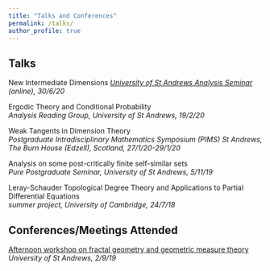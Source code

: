 ```yaml
---
title: "Talks and Conferences"
permalink: /talks/
author_profile: true
---
```


## Talks

New Intermediate Dimensions
*[University of St Andrews Analysis Seminar](http://www-maths.mcs.st-andrews.ac.uk/pg/pure/Analysis/seminars.html) (online), 30/6/20*

Ergodic Theory and Conditional Probability  
*Analysis Reading Group, University of St Andrews, 19/2/20*

Weak Tangents in Dimension Theory  
*Postgraduate Intradisciplinary Mathematics Symposium (PIMS) St Andrews, The Burn House (Edzell), Scotland, 27/1/20-29/1/20*

Analysis on some post-critically finite self-similar sets  
*Pure Postgraduate Seminar, University of St Andrews, 5/11/19*

Leray-Schauder Topological Degree Theory and Applications to Partial Differential Equations  
*summer project, University of Cambridge, 24/7/18*


## Conferences/Meetings Attended

[Afternoon workshop on fractal geometry and geometric measure theory](http://www.mcs.st-andrews.ac.uk/~jmf32/FG19.html)  
*University of St Andrews, 2/9/19*



